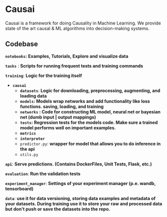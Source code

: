 # Causai
Causai is a framework for doing Causality in Machine Learning. We provide state of the art causal & ML algorithms into decision-making systems.

## Codebase

**`notebooks`:** **Examples, Tutorials, Explore and visualize data** 

**`tasks`** : **Scripts for running frequent tests and training commands**

**`training`**: **Logic for the training itself**

- **`causai`**
    - **`datasets`**: **Logic for downloading, preprocessing, augmenting, and loading data**
    - **`models`: Models wrap networks and add functionality like loss functions. saving, loading, and training**
    - **`networks` : Code for constructing ML model, neural net or bayesian net (dumb input | output mappings)**
    - **`tests`: Regression tests for the models code. Make sure a trained model performs well on important examples.**
    - **`metrics`**
    - **`interpreter`**
    - `predictor.py`: **wrapper for model that allows you to do inference in the api**
    - `utils.py`

**`api`**: **Serve predictions. (Contains DockerFiles, Unit Tests, Flask, etc.)** 

**`evaluation`**: **Run the validation tests** 

**`experiment_manager`**: **Settings of your experiment manager (**p.e. wandb, tensorboard**)**

**`data`**: **use it for data versioning, storing data examples and metadata of your datasets. During training use it to store your raw and processed data but don't push or save the datasets into the repo.** 


